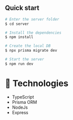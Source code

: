 ## Quick start

```bash
# Enter the server folder
$ cd server

# Install the dependencies
$ npm install

# Create the local DB
$ npx prisma migrate dev

# Start the server
$ npm run dev
```

# 🚀 Technologies

- TypeScript
- Prisma ORM
- NodeJs
- Express
